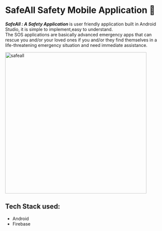 # SafeAll Safety Mobile Application 🤍

<i><b> SafeAll : A Safety Application </b></i> is user friendly application built in Android Studio, it is simple to implement,easy to understand.
<br>The SOS applications are basically advanced emergency apps that can rescue you and/or your loved ones if you and/or they find themselves in a life-threatening emergency situation and need immediate assistance. <br>

<img width="453" alt="safeall" src="https://user-images.githubusercontent.com/90200664/201729060-1eba0fe2-b417-4ddf-ab67-baca9af66e1d.PNG">

## Tech Stack used: 
* Android 
* Firebase




